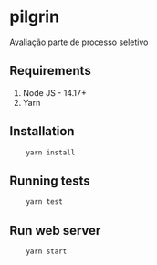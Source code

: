 # pilgrin
Avaliação parte de processo seletivo


## Requirements

1. Node JS - 14.17+
1. Yarn

## Installation

```sh
    yarn install
```
## Running tests

```sh
    yarn test
```

## Run web server

```sh
    yarn start
```
